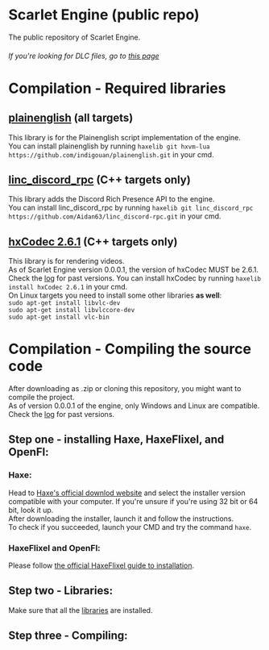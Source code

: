 # Scarlet Engine (public repo)

The public repository of Scarlet Engine.
###### If you're looking for DLC files, go to [this page](https://google.com)

# Compilation - Required libraries

## [plainenglish](https://github.com/indigouan/plainenglish) (all targets)
This library is for the Plainenglish script implementation of the engine.  
You can install plainenglish by running `haxelib git hxvm-lua https://github.com/indigouan/plainenglish.git` in your cmd.  

## [linc_discord_rpc](https://github.com/Aidan63/linc_discord-rpc) (C++ targets only)
This library adds the Discord Rich Presence API to the engine.  
You can install linc_discord_rpc by running `haxelib git linc_discord_rpc https://github.com/Aidan63/linc_discord-rpc.git` in your cmd.  

## [hxCodec 2.6.1](https://github.com/polybiusproxy/hxCodec) (C++ targets only)
This library is for rendering videos.  
As of Scarlet Engine version 0.0.0.1, the version of hxCodec MUST be 2.6.1. Check the [log](https://github.com/indigoUan/ScarletEngineData/blob/main/compilation-requirements-log.md) for past versions.
You can install hxCodec by running `haxelib install hxCodec 2.6.1` in your cmd.  
On Linux targets you need to install some other libraries **as well**:  
`sudo apt-get install libvlc-dev`  
`sudo apt-get install libvlccore-dev`  
`sudo apt-get install vlc-bin`  

# Compilation - Compiling the source code

After downloading as .zip or cloning this repository, you might want to compile the project.  
As of version 0.0.0.1 of the engine, only Windows and Linux are compatible. Check the [log](https://github.com/indigoUan/ScarletEngineData/blob/main/compilation-requirements-log.md) for past versions.  

## Step one - installing Haxe, HaxeFlixel, and OpenFl:
### Haxe:  
Head to [Haxe's official downlod website](https://haxe.org/download) and select the installer version compatible with your computer. If you're unsure if you're using 32 bit or 64 bit, look it up.  
After downloading the installer, launch it and follow the instructions.  
To check if you succeeded, launch your CMD and try the command `haxe`.  
### HaxeFlixel and OpenFl:
Please follow [the official HaxeFlixel guide to installation](https://haxeflixel.com/documentation/install-haxeflixel/).

## Step two - Libraries:
Make sure that all the [libraries](https://github.com/indigoUan/ScarletEnginePublic/blob/main/README.md#compilation---required-libraries) are installed.

## Step three - Compiling:
